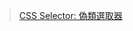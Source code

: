 > [CSS Selector: 偽類選取器](https://docs.f2e.idv.tw/css/selector-pseudo.html#%E4%BD%8D%E7%BD%AE%E5%9E%8B)